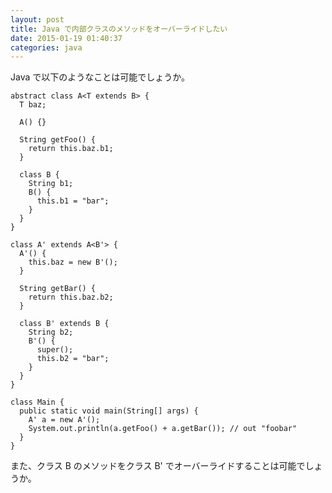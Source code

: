 ```yaml
---
layout: post
title: Java で内部クラスのメソッドをオーバーライドしたい
date: 2015-01-19 01:40:37
categories: java
---
```

<p>Java で以下のようなことは可能でしょうか。</p>

<pre><code>abstract class A&lt;T extends B&gt; {
  T baz;

  A() {}

  String getFoo() {
    return this.baz.b1;
  }

  class B {
    String b1;
    B() {
      this.b1 = "bar";
    }
  }
}

class A' extends A&lt;B'&gt; {
  A'() {
    this.baz = new B'();
  }

  String getBar() {
    return this.baz.b2;
  }

  class B' extends B {
    String b2;
    B'() {
      super();
      this.b2 = "bar";
    }
  }
}

class Main {
  public static void main(String[] args) {
    A' a = new A'();
    System.out.println(a.getFoo() + a.getBar()); // out "foobar"
  }
}
</code></pre>

<p>また、クラス B のメソッドをクラス B' でオーバーライドすることは可能でしょうか。</p>
